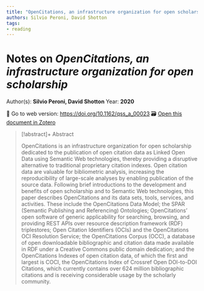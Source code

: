 ```yaml
---
title: "OpenCitations, an infrastructure organization for open scholarship"
authors: Silvio Peroni, David Shotton
tags:
- reading
---
```

# Notes on *OpenCitations, an infrastructure organization for open scholarship*
Author(s): **Silvio Peroni, David Shotton**
Year: **2020**

🔗 Go to web version: https://doi.org/10.1162/qss_a_00023
🗃️ [Open this document in Zotero](zotero://select/items/@peroniOpenCitationsInfrastructureOrganization2020)

> [!abstract]+ Abstract
>
> OpenCitations is an infrastructure organization for open scholarship dedicated to the publication of open citation data as Linked Open Data using Semantic Web technologies, thereby providing a disruptive alternative to traditional proprietary citation indexes. Open citation data are valuable for bibliometric analysis, increasing the reproducibility of large-scale analyses by enabling publication of the source data. Following brief introductions to the development and benefits of open scholarship and to Semantic Web technologies, this paper describes OpenCitations and its data sets, tools, services, and activities. These include the OpenCitations Data Model; the SPAR (Semantic Publishing and Referencing) Ontologies; OpenCitations’ open software of generic applicability for searching, browsing, and providing REST APIs over resource description framework (RDF) triplestores; Open Citation Identifiers (OCIs) and the OpenCitations OCI Resolution Service; the OpenCitations Corpus (OCC), a database of open downloadable bibliographic and citation data made available in RDF under a Creative Commons public domain dedication; and the OpenCitations Indexes of open citation data, of which the first and largest is COCI, the OpenCitations Index of Crossref Open DOI-to-DOI Citations, which currently contains over 624 million bibliographic citations and is receiving considerable usage by the scholarly community.



